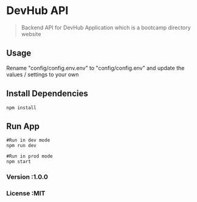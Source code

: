 # DevHub API

> Backend API for DevHub Application which is a bootcamp directory website

## Usage

Rename "config/config.env.env" to "config/config.env" and update the values / settings to your own

## Install Dependencies
```
npm install
```

## Run App
```
#Run in dev mode
npm run dev

#Run in prod mode
npm start
```

### Version :1.0.0
### License :MIT
